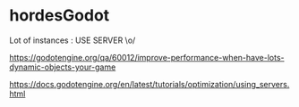 # hordesGodot

Lot of instances : USE SERVER \o/

https://godotengine.org/qa/60012/improve-performance-when-have-lots-dynamic-objects-your-game

https://docs.godotengine.org/en/latest/tutorials/optimization/using_servers.html

